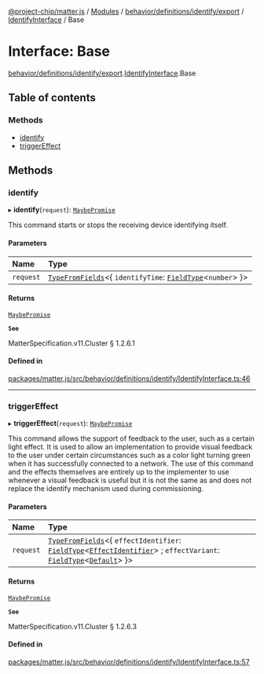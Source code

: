[@project-chip/matter.js](../README.md) / [Modules](../modules.md) / [behavior/definitions/identify/export](../modules/behavior_definitions_identify_export.md) / [IdentifyInterface](../modules/behavior_definitions_identify_export.IdentifyInterface.md) / Base

# Interface: Base

[behavior/definitions/identify/export](../modules/behavior_definitions_identify_export.md).[IdentifyInterface](../modules/behavior_definitions_identify_export.IdentifyInterface.md).Base

## Table of contents

### Methods

- [identify](behavior_definitions_identify_export.IdentifyInterface.Base.md#identify)
- [triggerEffect](behavior_definitions_identify_export.IdentifyInterface.Base.md#triggereffect)

## Methods

### identify

▸ **identify**(`request`): [`MaybePromise`](../modules/util_export.md#maybepromise)

This command starts or stops the receiving device identifying itself.

#### Parameters

| Name | Type |
| :------ | :------ |
| `request` | [`TypeFromFields`](../modules/tlv_export.md#typefromfields)\<\{ `identifyTime`: [`FieldType`](tlv_export.FieldType.md)\<`number`\>  }\> |

#### Returns

[`MaybePromise`](../modules/util_export.md#maybepromise)

**`See`**

MatterSpecification.v11.Cluster § 1.2.6.1

#### Defined in

[packages/matter.js/src/behavior/definitions/identify/IdentifyInterface.ts:46](https://github.com/project-chip/matter.js/blob/0c058ae17fdba4c0b89b8b13c309011d51782299/packages/matter.js/src/behavior/definitions/identify/IdentifyInterface.ts#L46)

___

### triggerEffect

▸ **triggerEffect**(`request`): [`MaybePromise`](../modules/util_export.md#maybepromise)

This command allows the support of feedback to the user, such as a certain light effect. It is used to allow
an implementation to provide visual feedback to the user under certain circumstances such as a color light
turning green when it has successfully connected to a network. The use of this command and the effects
themselves are entirely up to the implementer to use whenever a visual feedback is useful but it is not the
same as and does not replace the identify mechanism used during commissioning.

#### Parameters

| Name | Type |
| :------ | :------ |
| `request` | [`TypeFromFields`](../modules/tlv_export.md#typefromfields)\<\{ `effectIdentifier`: [`FieldType`](tlv_export.FieldType.md)\<[`EffectIdentifier`](../enums/cluster_export.Identify.EffectIdentifier.md)\> ; `effectVariant`: [`FieldType`](tlv_export.FieldType.md)\<[`Default`](../enums/cluster_export.Identify.EffectVariant.md#default)\>  }\> |

#### Returns

[`MaybePromise`](../modules/util_export.md#maybepromise)

**`See`**

MatterSpecification.v11.Cluster § 1.2.6.3

#### Defined in

[packages/matter.js/src/behavior/definitions/identify/IdentifyInterface.ts:57](https://github.com/project-chip/matter.js/blob/0c058ae17fdba4c0b89b8b13c309011d51782299/packages/matter.js/src/behavior/definitions/identify/IdentifyInterface.ts#L57)
